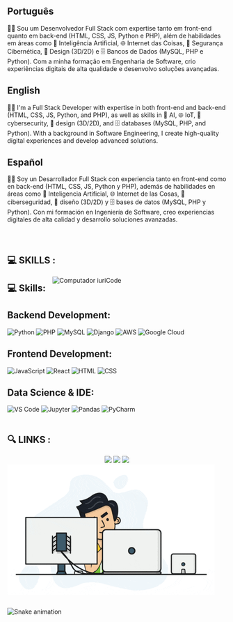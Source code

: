 ##  Português

👨‍💻 Sou um Desenvolvedor Full Stack com expertise tanto em front-end quanto em back-end (HTML, CSS, JS, Python e PHP), além de habilidades em áreas como 🧠 Inteligência Artificial, 🌐 Internet das Coisas, 🔐 Segurança Cibernética, 🎨 Design (3D/2D) e 🗄️ Bancos de Dados (MySQL, PHP e Python). Com a minha formação em Engenharia de Software, crio experiências digitais de alta qualidade e desenvolvo soluções avançadas.

## English

👨‍💻 I'm a Full Stack Developer with expertise in both front-end and back-end (HTML, CSS, JS, Python, and PHP), as well as skills in 🧠 AI, 🌐 IoT, 🔐 cybersecurity, 🎨 design (3D/2D), and 🗄️ databases (MySQL, PHP, and Python). With a background in Software Engineering, I create high-quality digital experiences and develop advanced solutions.

## Español

👨‍💻 Soy un Desarrollador Full Stack con experiencia tanto en front-end como en back-end (HTML, CSS, JS, Python y PHP), además de habilidades en áreas como 🧠 Inteligencia Artificial, 🌐 Internet de las Cosas, 🔐 ciberseguridad, 🎨 diseño (3D/2D) y 🗄️ bases de datos (MySQL, PHP y Python). Con mi formación en Ingeniería de Software, creo experiencias digitales de alta calidad y desarrollo soluciones avanzadas.


</div>
<div  align="left"> 
  <div style="display: inline_block"><br>
    <h1 align="left"></h1>
<h2>💻 SKILLS :</h2>
<img src="https://raw.githubusercontent.com/MicaelliMedeiros/micaellimedeiros/master/image/computer-illustration.png" min-width="400px" max-width="400px" width="400px" align="right" alt="Computador iuriCode">
      <h2>💻 Skills:</h2>
    <section>
        <h2>Backend Development:</h2>
        <img alt="Python" src="https://img.shields.io/badge/Python-3776AB?style=for-the-badge&logo=python&logoColor=white">
        <img alt="PHP" src="https://img.shields.io/badge/PHP-777BB4?style=for-the-badge&logo=php&logoColor=white" />
        <img alt="MySQL" src="https://img.shields.io/badge/MySQL-4479A1?style=for-the-badge&logo=mysql&logoColor=white" />
        <img alt="Django" src="https://img.shields.io/badge/Django-092E20?style=for-the-badge&logo=django&logoColor=white" />
        <img alt="AWS" src="https://img.shields.io/badge/AWS-232F3E?style=for-the-badge&logo=amazon-aws&logoColor=white" />
        <img alt="Google Cloud" src="https://img.shields.io/badge/Google%20Cloud-4285F4?style=for-the-badge&logo=google-cloud&logoColor=white" />
    </section>
    <section>
        <h2>Frontend Development:</h2>
        <img alt="JavaScript" src="https://img.shields.io/badge/JavaScript-F7DF1E?style=for-the-badge&logo=javascript&logoColor=black">
        <img alt="React" src="https://img.shields.io/badge/React-61DAFB?style=for-the-badge&logo=react&logoColor=black" />
        <img alt="HTML" src="https://img.shields.io/badge/HTML5-E34F26?style=for-the-badge&logo=html5&logoColor=white">
        <img alt="CSS" src="https://img.shields.io/badge/CSS3-1572B6?style=for-the-badge&logo=css3&logoColor=white">
    </section>
    <section>
        <h2>Data Science & IDE:</h2>
        <img alt="VS Code" src="https://img.shields.io/badge/VS%20Code-007ACC?style=for-the-badge&logo=visual-studio-code&logoColor=white" />
        <img alt="Jupyter" src="https://img.shields.io/badge/Jupyter-F37626?style=for-the-badge&logo=jupyter&logoColor=white" />
        <img alt="Pandas" src="https://img.shields.io/badge/Pandas-150458?style=for-the-badge&logo=pandas&logoColor=white" />
        <img alt="PyCharm" src="https://img.shields.io/badge/PyCharm-000000?style=for-the-badge&logo=pycharm&logoColor=white" />
    </section>

  
  </div>
<br>
<section>
  <h2>🔍 LINKS :</h2>
  <div align="center">
  <a href="https://www.instagram.com/luannpmendes8/" target="_blank"><img src="https://img.shields.io/badge/-Instagram-%23E4405F?style=for-the-badge&logo=instagram&logoColor=white" target="_blank"></a>
  <a href="mailto:luannpmendes@gmail.com"><img src="https://img.shields.io/badge/-Gmail-%23333?style=for-the-badge&logo=gmail&logoColor=white" target="_blank"></a>
  <a href="https://www.linkedin.com/in/luann-pereira-mendes-81706826a/" target="_blank"><img src="https://img.shields.io/badge/-LinkedIn-%230077B5?style=for-the-badge&logo=linkedin&logoColor=white" target="_blank"></a> 
</section>
  </div>

  <img align="center" height="300" alt="coding-time" src="tenor.gif">

## 
![Snake animation](https://github.com/LuigiGF/LuigiGF/blob/output/github-contribution-grid-snake.svg)
